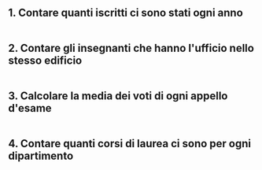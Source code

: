## 1. Contare quanti iscritti ci sono stati ogni anno
```sql

``` 

## 2. Contare gli insegnanti che hanno l'ufficio nello stesso edificio
```sql

``` 

## 3. Calcolare la media dei voti di ogni appello d'esame
```sql

``` 

## 4. Contare quanti corsi di laurea ci sono per ogni dipartimento
```sql

```